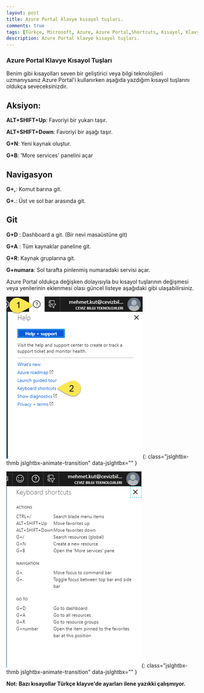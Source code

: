 ```yaml
---
layout: post
title: Azure Portal klavye kısayol tuşları.
comments: true
tags: [Türkçe, Microsoft, Azure, Azure Portal,Shortcuts, Kısayol, Klavye]
description: Azure Portal klavye kısayol tuşları.
---
```


### Azure Portal Klavye Kısayol Tuşları

Benim gibi kısayolları seven bir geliştirici veya bilgi teknolojileri uzmanıysanız Azure Portal'i kullanırken aşağıda yazdığım kısayol tuşlarını oldukça seveceksinizdir.

## Aksiyon:

**ALT+SHIFT+Up**: Favoriyi bir yukarı taşır.

**ALT+SHIFT+Down**: Favoriyi bir aşağı taşır.

**G+N**: Yeni kaynak oluştur.

**G+B**: 'More services' panelini açar

## Navigasyon

**G+,**: Komut barına git.

**G+.**: Üst ve sol bar arasında git.

## Git

**G+D** : Dashboard a git. (Bir nevi masaüstüne git)

**G+A** : Tüm kaynaklar paneline git.

**G+R**: Kaynak gruplarına git.

**G+numara**: Sol tarafta  pinlenmiş numaradaki servisi açar.

Azure Portal oldukça değişken dolayısıyla bu kısayol tuşlarının değişmesi veya yenilerinin eklenmesi olası güncel listeye aşağıdaki gibi ulaşabilirsiniz.

![SC01](/assets/images/posts/2018072701/sc01.png){: class="jslghtbx-thmb jslghtbx-animate-transition" data-jslghtbx="" }

![SC02](/assets/images/posts/2018072701/sc02.png){: class="jslghtbx-thmb jslghtbx-animate-transition" data-jslghtbx="" }


**Not: Bazı kısayollar Türkçe klayve'de ayarları ilene yazıkki çalışmıyor.**